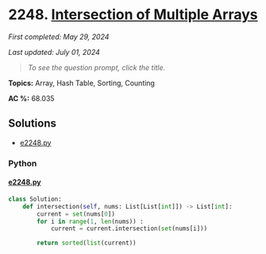 # 2248. [Intersection of Multiple Arrays](<https://leetcode.com/problems/intersection-of-multiple-arrays>)

*First completed: May 29, 2024*

*Last updated: July 01, 2024*


> *To see the question prompt, click the title.*

**Topics:** Array, Hash Table, Sorting, Counting

**AC %:** 68.035


## Solutions

- [e2248.py](<../my-submissions/e2248.py>)
### Python
#### [e2248.py](<../my-submissions/e2248.py>)
```Python
class Solution:
    def intersection(self, nums: List[List[int]]) -> List[int]:
        current = set(nums[0])
        for i in range(1, len(nums)) :
            current = current.intersection(set(nums[i]))

        return sorted(list(current))    
```

